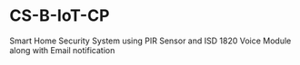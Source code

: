 # CS-B-IoT-CP
Smart Home Security System using PIR Sensor and ISD 1820 Voice Module along with Email notification 
